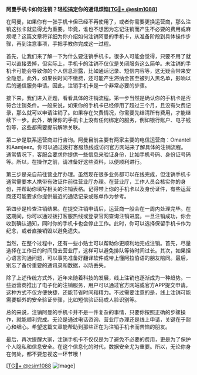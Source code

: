 **阿曼手机卡如何注销？轻松搞定你的通讯烦恼[[TG💪+ @esim1088](https://t.me/s/esim1088)]**

在阿曼，如果你有一张手机卡但已经不再使用了，或者你需要更换运营商，那么注销这张卡就显得尤为重要。毕竟，谁也不想因为忘记注销而产生不必要的费用或麻烦呢？这篇文章将详细为你介绍如何注销阿曼的手机卡，从准备阶段到具体操作步骤，再到注意事项，手把手教你完成这一过程。

首先，让我们来了解一下为什么要注销手机卡。很多人可能会觉得，只要不用了就可以直接丢掉，但实际上，手机卡的注销不仅仅是关闭服务这么简单。未注销的手机卡可能会导致你的个人信息泄露，比如通话记录、短信内容等，这无疑会带来安全隐患。此外，如果长时间不缴费，还可能产生滞纳金甚至被列入黑名单，影响以后的通信服务申请。因此，注销手机卡是一个非常必要的步骤。

接下来，我们进入正题，看看具体的注销流程。第一步当然是确认你的手机卡是否符合注销条件。一般来说，如果你的手机卡已经停用了超过三个月，且没有欠费记录，那么就可以申请注销了。如果存在欠费情况，你需要先结清所有费用，才能继续下一步。此外，确保你的手机卡上没有任何绑定的服务，例如银行账户、电子钱包等，这些都需要提前解除关联。

第二步是联系运营商进行咨询。阿曼目前主要有两家主要的电信运营商：Omantel和Aamjeez。你可以通过拨打客服热线或访问官方网站来了解具体的注销流程。通常情况下，客服会要求你提供一些信息来验证身份，比如手机号码、身份证号码等。所以，在操作之前，请准备好这些资料，以便顺利进行。

第三步是亲自前往营业厅办理。虽然现在很多业务都可以在线完成，但注销手机卡通常需要本人携带有效证件前往营业厅办理。在营业厅，工作人员会核实你的身份，并帮助你填写相关的注销表格。记得带上你的手机卡以及身份证件，有些运营商还可能要求你提供最近的通话记录或账单作为参考。

第四步是检查注销结果。在提交注销申请后，运营商一般会在一周内处理完毕。在这期间，你可以通过拨打客服热线或登录官网查询注销进度。一旦注销成功，你会收到确认通知，同时你的手机卡也会停止工作。此时，你可以选择保留手机卡作为纪念，或者直接销毁以避免遗失。

当然，在整个过程中，还有一些小贴士可以帮助你更顺利地完成注销。首先，尽量选择在工作日的时间段去营业厅，这样可以避免排队等待时间过长。其次，如果担心语言沟通问题，可以事先准备好翻译软件或带上懂阿拉伯语的朋友陪同。最后，别忘了备份重要的通讯录和数据，以防丢失。

除了上述传统方式外，近年来随着科技的发展，线上注销也逐渐成为一种趋势。一些运营商推出了电子化的注销服务，用户可以通过官方网站或官方APP提交申请。这种方式不仅方便快捷，还能节省时间和精力。不过需要注意的是，线上注销可能需要额外的安全验证步骤，比如短信验证码或人脸识别等。

总的来说，注销阿曼的手机卡并不是一件复杂的事情，只要你按照正确的步骤操作，就能顺利完成。无论是通过电话咨询、营业厅办理还是线上申请，关键在于耐心和细心。希望这篇文章能帮助到那些正在为注销手机卡而苦恼的朋友。

最后，再次提醒大家，注销手机卡不仅仅是为了避免不必要的费用，更是为了保护个人隐私和信息安全。在这个信息化的时代，数据安全尤为重要。所以，无论你身在何处，都不要忽视这一环节哦！

[[TG💪+ @esim1088](https://t.me/s/esim1088) ![Image](https://i.postimg.cc/4NQfJmqS/Snipaste-2025-05-13-00-14-12.png)]